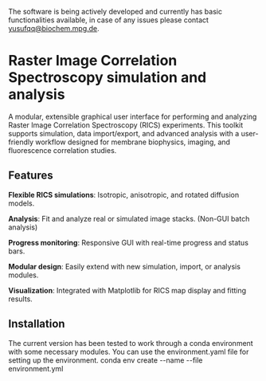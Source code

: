 The software is being actively developed and currently has basic functionalities available, in case of any issues please contact yusufqq@biochem.mpg.de.

# Raster Image Correlation Spectroscopy simulation and analysis
A modular, extensible graphical user interface for performing and analyzing Raster Image Correlation Spectroscopy (RICS) experiments. This toolkit supports simulation, data import/export, and advanced analysis with a user-friendly workflow designed for membrane biophysics, imaging, and fluorescence correlation studies.

## Features
**Flexible RICS simulations**: Isotropic, anisotropic, and rotated diffusion models.

**Analysis**: Fit and analyze real or simulated image stacks. (Non-GUI batch analysis)

**Progress monitoring**: Responsive GUI with real-time progress and status bars.

**Modular design**: Easily extend with new simulation, import, or analysis modules.

**Visualization**: Integrated with Matplotlib for RICS map display and fitting results.

## Installation

The current version has been tested to work through a conda environment with some necessary modules. You can use the environment.yaml file for setting up the environment. 
conda env create --name <ENVNAME> --file environment.yml

 

